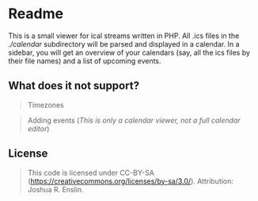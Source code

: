 # Readme

This is a small viewer for ical streams written in PHP. All .ics files in the *./calendar* subdirectory will be parsed and displayed in a calendar. In a sidebar, you will get an overview of your calendars (say, all the ics files by their file names) and a list of upcoming events. 

## What does it not support?

> Timezones

> Adding events (*This is only a calendar viewer, not a full calendar editor*)

## License

> This code is licensed under CC-BY-SA (https://creativecommons.org/licenses/by-sa/3.0/). Attribution: Joshua R. Enslin.
